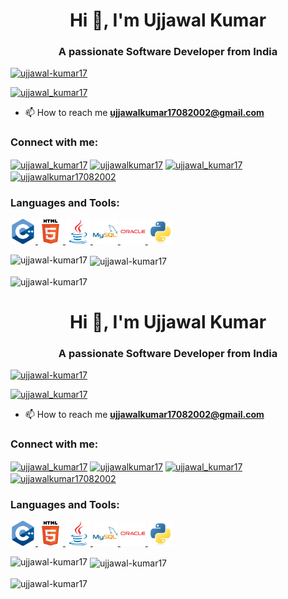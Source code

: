 <h1 align="center">Hi 👋, I'm Ujjawal Kumar</h1>
<h3 align="center">A passionate Software Developer from India</h3>

<p align="left"> <a href="https://github.com/ryo-ma/github-profile-trophy"><img src="https://github-profile-trophy.vercel.app/?username=ujjawal-kumar17" alt="ujjawal-kumar17" /></a> </p>

<p align="left"> <a href="https://twitter.com/ujjawal_kumar17" target="blank"><img src="https://img.shields.io/twitter/follow/ujjawal_kumar17?logo=twitter&style=for-the-badge" alt="ujjawal_kumar17" /></a> </p>

- 📫 How to reach me **ujjawalkumar17082002@gmail.com**

<h3 align="left">Connect with me:</h3>
<p align="left">
<a href="https://twitter.com/ujjawal_kumar17" target="blank"><img align="center" src="https://raw.githubusercontent.com/rahuldkjain/github-profile-readme-generator/master/src/images/icons/Social/twitter.svg" alt="ujjawal_kumar17" height="30" width="40" /></a>
<a href="https://linkedin.com/in/ujjawalkumar17" target="blank"><img align="center" src="https://raw.githubusercontent.com/rahuldkjain/github-profile-readme-generator/master/src/images/icons/Social/linked-in-alt.svg" alt="ujjawalkumar17" height="30" width="40" /></a>
<a href="https://instagram.com/ujjawal_kumar17" target="blank"><img align="center" src="https://raw.githubusercontent.com/rahuldkjain/github-profile-readme-generator/master/src/images/icons/Social/instagram.svg" alt="ujjawal_kumar17" height="30" width="40" /></a>
<a href="https://www.leetcode.com/ujjawalkumar17082002" target="blank"><img align="center" src="https://raw.githubusercontent.com/rahuldkjain/github-profile-readme-generator/master/src/images/icons/Social/leet-code.svg" alt="ujjawalkumar17082002" height="30" width="40" /></a>
</p>

<h3 align="left">Languages and Tools:</h3>
<p align="left"> <a href="https://www.w3schools.com/cpp/" target="_blank" rel="noreferrer"> <img src="https://raw.githubusercontent.com/devicons/devicon/master/icons/cplusplus/cplusplus-original.svg" alt="cplusplus" width="40" height="40"/> </a> <a href="https://www.w3.org/html/" target="_blank" rel="noreferrer"> <img src="https://raw.githubusercontent.com/devicons/devicon/master/icons/html5/html5-original-wordmark.svg" alt="html5" width="40" height="40"/> </a> <a href="https://www.java.com" target="_blank" rel="noreferrer"> <img src="https://raw.githubusercontent.com/devicons/devicon/master/icons/java/java-original.svg" alt="java" width="40" height="40"/> </a> <a href="https://www.mysql.com/" target="_blank" rel="noreferrer"> <img src="https://raw.githubusercontent.com/devicons/devicon/master/icons/mysql/mysql-original-wordmark.svg" alt="mysql" width="40" height="40"/> </a> <a href="https://www.oracle.com/" target="_blank" rel="noreferrer"> <img src="https://raw.githubusercontent.com/devicons/devicon/master/icons/oracle/oracle-original.svg" alt="oracle" width="40" height="40"/> </a> <a href="https://www.python.org" target="_blank" rel="noreferrer"> <img src="https://raw.githubusercontent.com/devicons/devicon/master/icons/python/python-original.svg" alt="python" width="40" height="40"/> </a> </p>

<p><img align="left" src="https://github-readme-stats.vercel.app/api/top-langs?username=ujjawal-kumar17&show_icons=true&locale=en&layout=compact" alt="ujjawal-kumar17" /></p>

<p>&nbsp;<img align="center" src="https://github-readme-stats.vercel.app/api?username=ujjawal-kumar17&show_icons=true&locale=en" alt="ujjawal-kumar17" /></p>

<p><img align="center" src="https://github-readme-streak-stats.herokuapp.com/?user=ujjawal-kumar17&" alt="ujjawal-kumar17" /></p>
<h1 align="center">Hi 👋, I'm Ujjawal Kumar</h1>
<h3 align="center">A passionate Software Developer from India</h3>

<p align="left"> <a href="https://github.com/ryo-ma/github-profile-trophy"><img src="https://github-profile-trophy.vercel.app/?username=ujjawal-kumar17" alt="ujjawal-kumar17" /></a> </p>

<p align="left"> <a href="https://twitter.com/ujjawal_kumar17" target="blank"><img src="https://img.shields.io/twitter/follow/ujjawal_kumar17?logo=twitter&style=for-the-badge" alt="ujjawal_kumar17" /></a> </p>

- 📫 How to reach me **ujjawalkumar17082002@gmail.com**

<h3 align="left">Connect with me:</h3>
<p align="left">
<a href="https://twitter.com/ujjawal_kumar17" target="blank"><img align="center" src="https://raw.githubusercontent.com/rahuldkjain/github-profile-readme-generator/master/src/images/icons/Social/twitter.svg" alt="ujjawal_kumar17" height="30" width="40" /></a>
<a href="https://linkedin.com/in/ujjawalkumar17" target="blank"><img align="center" src="https://raw.githubusercontent.com/rahuldkjain/github-profile-readme-generator/master/src/images/icons/Social/linked-in-alt.svg" alt="ujjawalkumar17" height="30" width="40" /></a>
<a href="https://instagram.com/ujjawal_kumar17" target="blank"><img align="center" src="https://raw.githubusercontent.com/rahuldkjain/github-profile-readme-generator/master/src/images/icons/Social/instagram.svg" alt="ujjawal_kumar17" height="30" width="40" /></a>
<a href="https://www.leetcode.com/ujjawalkumar17082002" target="blank"><img align="center" src="https://raw.githubusercontent.com/rahuldkjain/github-profile-readme-generator/master/src/images/icons/Social/leet-code.svg" alt="ujjawalkumar17082002" height="30" width="40" /></a>
</p>

<h3 align="left">Languages and Tools:</h3>
<p align="left"> <a href="https://www.w3schools.com/cpp/" target="_blank" rel="noreferrer"> <img src="https://raw.githubusercontent.com/devicons/devicon/master/icons/cplusplus/cplusplus-original.svg" alt="cplusplus" width="40" height="40"/> </a> <a href="https://www.w3.org/html/" target="_blank" rel="noreferrer"> <img src="https://raw.githubusercontent.com/devicons/devicon/master/icons/html5/html5-original-wordmark.svg" alt="html5" width="40" height="40"/> </a> <a href="https://www.java.com" target="_blank" rel="noreferrer"> <img src="https://raw.githubusercontent.com/devicons/devicon/master/icons/java/java-original.svg" alt="java" width="40" height="40"/> </a> <a href="https://www.mysql.com/" target="_blank" rel="noreferrer"> <img src="https://raw.githubusercontent.com/devicons/devicon/master/icons/mysql/mysql-original-wordmark.svg" alt="mysql" width="40" height="40"/> </a> <a href="https://www.oracle.com/" target="_blank" rel="noreferrer"> <img src="https://raw.githubusercontent.com/devicons/devicon/master/icons/oracle/oracle-original.svg" alt="oracle" width="40" height="40"/> </a> <a href="https://www.python.org" target="_blank" rel="noreferrer"> <img src="https://raw.githubusercontent.com/devicons/devicon/master/icons/python/python-original.svg" alt="python" width="40" height="40"/> </a> </p>

<p><img align="left" src="https://github-readme-stats.vercel.app/api/top-langs?username=ujjawal-kumar17&show_icons=true&locale=en&layout=compact" alt="ujjawal-kumar17" /></p>

<p>&nbsp;<img align="center" src="https://github-readme-stats.vercel.app/api?username=ujjawal-kumar17&show_icons=true&locale=en" alt="ujjawal-kumar17" /></p>

<p><img align="center" src="https://github-readme-streak-stats.herokuapp.com/?user=ujjawal-kumar17&" alt="ujjawal-kumar17" /></p>
